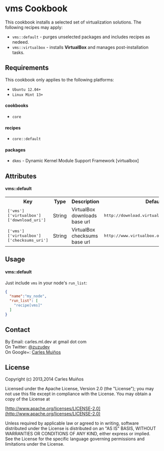 # vms Cookbook

This cookbook installs a selected set of virtualization solutions.
The following recipes may apply:

- `vms::default`    - purges unselected packages and includes recipes as nedeed.
- `vms::virtualbox` - installs __VirtualBox__ and manages post-installation tasks.


## Requirements

This cookbook only applies to the following platforms:  
- `Ubuntu 12.04+`
- `Linux Mint 13+`

#### cookbooks
- `core`

#### recipes
- `core::default`

#### packages
- `dkms` - Dynamic Kernel Module Support Framework [virtualbox]


## Attributes

#### vms::default
<table>
  <tr>
    <th>Key</th>
    <th>Type</th>
    <th>Description</th>
    <th>Default</th>
  </tr>
  <tr>
    <td><tt>['vms']['virtualbox']['download_uri']</tt></td>
    <td>String</td>
    <td>VirtualBox downloads base url</td>
    <td><tt>http://download.virtualbox.org/virtualbox</tt></td>
  </tr>
  <tr>
    <td><tt>['vms']['virtualbox']['checksums_uri']</tt></td>
    <td>String</td>
    <td>VirtualBox checksums base url</td>
    <td><tt>http://www.virtualbox.org/downloads/hashes</tt></td>
  </tr>
</table>



## Usage

#### vms::default
Just include `vms` in your node's `run_list`:

```json
{
  "name":"my_node",
  "run_list": [
    "recipe[vms]"
  ]
}
```


## Contact

By Email:   carles.ml.dev at gmail dot com  
On Twitter: [@zuzudev](https://twitter.com/zuzudev)  
On Google+: [Carles Muiños](https://plus.google.com/109480759201585988691)


## License

Copyright (c) 2013,2014 Carles Muiños

Licensed under the Apache License, Version 2.0 (the "License");
you may not use this file except in compliance with the License.
You may obtain a copy of the License at

[http://www.apache.org/licenses/LICENSE-2.0](http://www.apache.org/licenses/LICENSE-2.0)

Unless required by applicable law or agreed to in writing, software
distributed under the License is distributed on an "AS IS" BASIS,
WITHOUT WARRANTIES OR CONDITIONS OF ANY KIND, either express or implied.
See the License for the specific language governing permissions and
limitations under the License.

